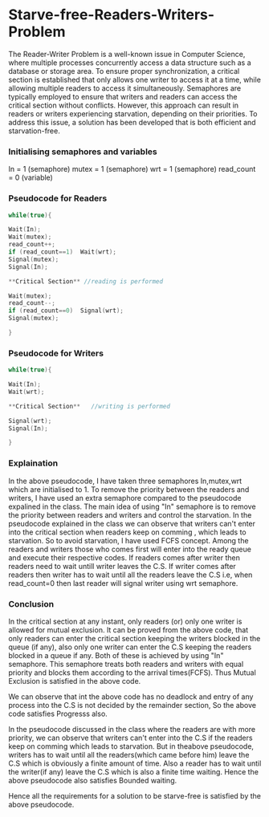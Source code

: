 # Starve-free-Readers-Writers-Problem
The Reader-Writer Problem is a well-known issue in Computer Science, where multiple processes concurrently access a data structure such as a database or storage area. To ensure proper synchronization, a critical section is established that only allows one writer to access it at a time, while allowing multiple readers to access it simultaneously. Semaphores are typically employed to ensure that writers and readers can access the critical section without conflicts. However, this approach can result in readers or writers experiencing starvation, depending on their priorities. To address this issue, a solution has been developed that is both efficient and starvation-free.

### Initialising semaphores and variables
In = 1 (semaphore)
mutex = 1 (semaphore)
wrt = 1 (semaphore)
read_count = 0 (variable)

### Pseudocode for Readers
```c++
while(true){

Wait(In);
Wait(mutex);
read_count++;
if (read_count==1)  Wait(wrt);
Signal(mutex);
Signal(In);

**Critical Section** //reading is performed

Wait(mutex);
read_count--;
if (read_count==0)  Signal(wrt);
Signal(mutex);

}
```
### Pseudocode for Writers
```c++
while(true){

Wait(In);
Wait(wrt);

**Critical Section**   //writing is performed

Signal(wrt);
Signal(In);

}
```
### Explaination
In the above pseudocode, I have taken three semaphores In,mutex,wrt which are initialised to 1. To remove the priority between the readers and writers, I have used an
extra semaphore compared to the pseudocode expalined in the class. The main idea of using "In" semaphore is to remove the priority between readers and writers and 
control the starvation. In the pseudocode explained in the class we can observe that writers can't enter into the critical section when readers keep on comming , which
leads to starvation. So to avoid starvation, I have used FCFS concept. Among the readers and writers those who comes first will enter into the ready queue and execute
their respective codes. If readers comes after writer then readers need to wait untill writer leaves the C.S. If writer comes after readers then writer has to wait
until all the readers leave the C.S i.e, when read_count=0 then last reader will signal writer using wrt semaphore.

### Conclusion

In the critical section at any instant, only readers (or) only one writer is allowed for mutual exclusion. It can be proved from the above code, that only readers
can enter the critical section keeping the writers blocked in the queue (if any), also only one writer can enter the C.S keeping the readers blocked in a queue if any.
Both of these is achieved by using "In" semaphore. This semaphore treats both readers and writers with equal priority and blocks them according to the arrival
times(FCFS). Thus Mutual Exclusion is satisfied in the above code.

We can observe that int the above code has no deadlock and entry of any process into the C.S is not decided by the remainder section, So the above code satisfies
Progresss also.

In the pseudocode discussed in the class where the readers are with more priority, we can observe that writers can't enter into the C.S if the readers keep on comming
which leads to starvation. But in theabove pseudocode, writers has to wait until all the readers(which came before him) leave the C.S which is obviously a finite
amount of time. Also a reader has to wait until the writer(if any) leave the C.S which is also a finite time waiting. Hence the above pseudocode also satisfies Bounded
waiting.

Hence all the requirements for a solution to be starve-free is satisfied by the above pseudocode.


